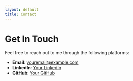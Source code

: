 ```yaml
---
layout: default
title: Contact
---
```


# Get In Touch

Feel free to reach out to me through the following platforms:

- **Email**: youremail@example.com
- **LinkedIn**: [Your LinkedIn](https://www.linkedin.com/in/yourprofile)
- **GitHub**: [Your GitHub](https://github.com/yourusername)
